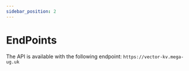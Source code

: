 ```yaml
---
sidebar_position: 2
---
```


# EndPoints

The API is available with the following endpoint: `https://vector-kv.mega-ug.uk`